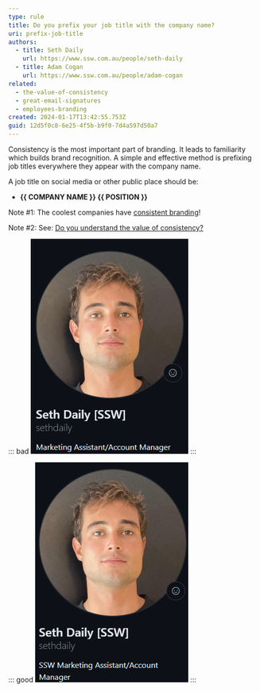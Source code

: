```yaml
---
type: rule
title: Do you prefix your job title with the company name?
uri: prefix-job-title
authors:
  - title: Seth Daily
    url: https://www.ssw.com.au/people/seth-daily
  - title: Adam Cogan
    url: https://www.ssw.com.au/people/adam-cogan
related:
  - the-value-of-consistency
  - great-email-signatures
  - employees-branding
created: 2024-01-17T13:42:55.753Z
guid: 12d5f0c8-6e25-4f5b-b9f0-7d4a597d50a7
---
```


Consistency is the most important part of branding. It leads to familiarity which builds brand recognition. A simple and effective method is prefixing job titles everywhere they appear with the company name.

<!--endintro-->

A job title on social media or other public place should be:
* **{{ COMPANY NAME }} {{ POSITION }}**

Note #1: The coolest companies have [consistent branding](https://blog.hubspot.com/blog/tabid/6307/bid/34231/8-businesses-that-nail-social-media-brand-consistency.aspx)!

Note #2: See: [Do you understand the value of consistency?](/the-value-of-consistency/)


::: bad
![Figure: Bad example - Missing 'SSW' - no branding and inconsistent](job-title-bad.jpg)
:::

::: good
![Figure: Good example - Has SSW branding and matches other people](job-title-good.jpg)
:::
